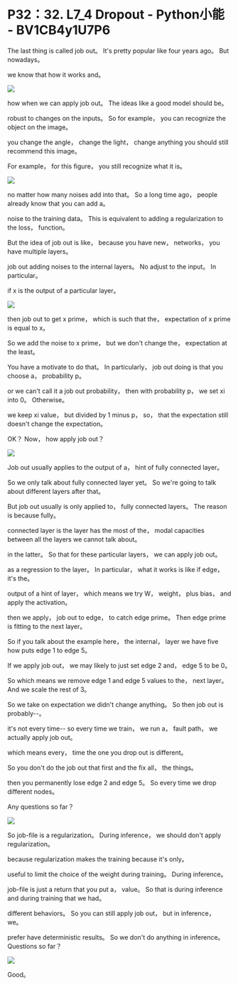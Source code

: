 # P32：32. L7_4 Dropout - Python小能 - BV1CB4y1U7P6

 The last thing is called job out。 It's pretty popular like four years ago。 But nowadays。

 we know that how it works and。

![](img/defc3a1b12b8631f55c631a8baabe4cc_1.png)

 how when we can apply job out。 The ideas like a good model should be。

 robust to changes on the inputs。 So for example， you can recognize the object on the image。

 you change the angle， change the light， change anything you should still recommend this image。

 For example， for this figure， you still recognize what it is。



![](img/defc3a1b12b8631f55c631a8baabe4cc_3.png)

 no matter how many noises add into that。 So a long time ago， people already know that you can add a。

 noise to the training data。 This is equivalent to adding a regularization to the loss， function。

 But the idea of job out is like， because you have new， networks， you have multiple layers。

 job out adding noises to the internal layers。 No adjust to the input。 In particular。

 if x is the output of a particular layer。

![](img/defc3a1b12b8631f55c631a8baabe4cc_5.png)

 then job out to get x prime， which is such that the， expectation of x prime is equal to x。

 So we add the noise to x prime， but we don't change the， expectation at the least。

 You have a motivate to do that。 In particularly， job out doing is that you choose a， probability p。

 or we can't call it a job out probability， then with probability p， we set xi into 0。 Otherwise。

 we keep xi value， but divided by 1 minus p， so， that the expectation still doesn't change the expectation。

 OK？ Now， how apply job out？

![](img/defc3a1b12b8631f55c631a8baabe4cc_7.png)

 Job out usually applies to the output of a， hint of fully connected layer。

 So we only talk about fully connected layer yet。 So we're going to talk about different layers after that。

 But job out usually is only applied to， fully connected layers。 The reason is because fully。

 connected layer is the layer has the most of the， modal capacities between all the layers we cannot talk about。

 in the latter。 So that for these particular layers， we can apply job out。

 as a regression to the layer。 In particular， what it works is like if edge， it's the。

 output of a hint of layer， which means we try W， weight， plus bias， and apply the activation。

 then we apply， job out to edge， to catch edge prime。 Then edge prime is fitting to the next layer。

 So if you talk about the example here， the internal， layer we have five how puts edge 1 to edge 5。

 If we apply job out， we may likely to just set edge 2 and， edge 5 to be 0。

 So which means we remove edge 1 and edge 5 values to the， next layer。 And we scale the rest of 3。

 So we take on expectation we didn't change anything。 So then job out is probably--。

 it's not every time-- so every time we train， we run a， fault path， we actually apply job out。

 which means every， time the one you drop out is different。

 So you don't do the job out that first and the fix all， the things。

 then you permanently lose edge 2 and edge 5。 So every time we drop different nodes。

 Any questions so far？

![](img/defc3a1b12b8631f55c631a8baabe4cc_9.png)

 So job-file is a regularization。 During inference， we should don't apply regularization。

 because regularization makes the training because it's only。

 useful to limit the choice of the weight during training。 During inference。

 job-file is just a return that you put a， value。 So that is during inference and during training that we had。

 different behaviors。 So you can still apply job out， but in inference， we。

 prefer have deterministic results。 So we don't do anything in inference。 Questions so far？



![](img/defc3a1b12b8631f55c631a8baabe4cc_11.png)

 Good。